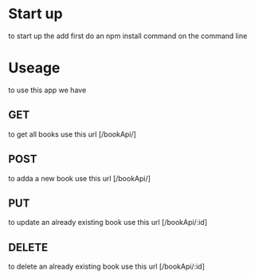 # Start up
to start up the add first do an npm install command on the command line
 # Useage
 to use this app we have 
 ## GET
 to get all books use this url [/bookApi/] 
 ## POST
 to adda a new book use this url [/bookApi/]
 ## PUT
 to update an already existing book use this url [/bookApi/:id]
 ## DELETE
 to delete an already existing book use this url [/bookApi/:id]


 
